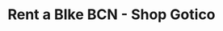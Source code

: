 ---
title: "Rent a BIke BCN - Shop Gotico"
url: /barcelona/rent-a-bike-bcn-shop-gotico/
shop: alquiler
---